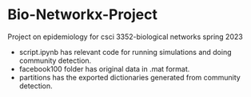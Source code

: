 # Bio-Networkx-Project
Project on epidemiology for csci 3352-biological networks spring 2023

- script.ipynb has relevant code for running simulations and doing community detection.
- facebook100 folder has original data in .mat format.
- partitions has the exported dictionaries generated from community detection.
